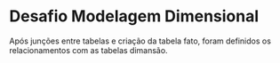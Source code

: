 # Desafio Modelagem Dimensional
Após junções entre tabelas e criação da tabela fato, foram definidos os relacionamentos com as tabelas dimansão.
